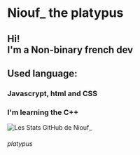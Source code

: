 # Niouf\_ the platypus

<h2>Hi!
  <br>
  I'm a Non-binary french dev
  
</h2>

<h2>Used language: </h2>
<h3>Javascrypt, html and CSS</h3>

<h3>I'm learning the C++</h3>


![Les Stats GitHub de Niouf_](https://github-readme-stats.vercel.app/api?username=niouf07&show_icons=true&theme=tokyonight)


<h6>platypus</h6>
